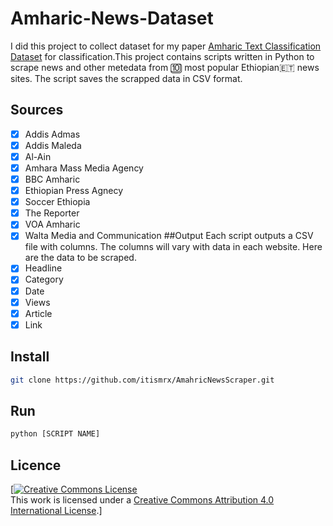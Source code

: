 # Amharic-News-Dataset
I did this project to collect dataset for my paper [Amharic Text Classification Dataset](https://arxiv.org/pdf/2103.05639 "Amharic Text Classification Dataset") for classification.This project contains scripts written in Python to scrape news and other metedata from 🔟 most popular Ethiopian🇪🇹 news sites. The script saves the scrapped data in CSV format. 
## Sources
* [x] Addis Admas
* [x] Addis Maleda
* [x] Al-Ain
* [x] Amhara Mass Media Agency
* [x] BBC Amharic
* [x] Ethiopian Press Agnecy
* [x] Soccer Ethiopia
* [x] The Reporter
* [x] VOA Amharic
* [x] Walta Media and Communication
##Output
Each script outputs a CSV file with columns. The columns will vary with data in each website.
Here are the data to be scraped.
* [x] Headline
* [x] Category
* [x] Date
* [x] Views
* [x] Article
* [x] Link 
## Install
```bash
git clone https://github.com/itismrx/AmahricNewsScraper.git
```
## Run
```bash
python [SCRIPT NAME]
```
## Licence

[<a rel="license" href="http://creativecommons.org/licenses/by/4.0/"><img alt="Creative Commons License" style="border-width:0" src="https://i.creativecommons.org/l/by/4.0/88x31.png" /></a><br />This work is licensed under a <a rel="license" href="http://creativecommons.org/licenses/by/4.0/">Creative Commons Attribution 4.0 International License</a>.] 

